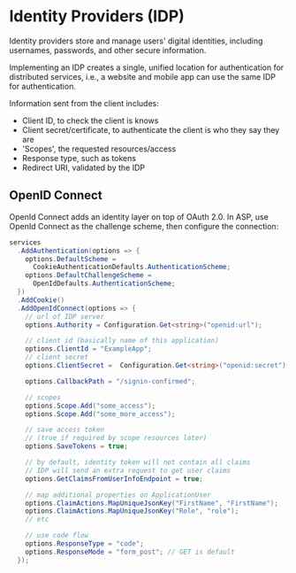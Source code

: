 # Identity Providers (IDP)

Identity providers store and manage users' digital identities, including usernames, passwords, and other secure information.

Implementing an IDP creates a single, unified location for authentication for distributed services, i.e., a website and mobile app can use the same IDP for authentication.

Information sent from the client includes:

- Client ID, to check the client is knows
- Client secret/certificate, to authenticate the client is who they say they are
- 'Scopes', the requested resources/access
- Response type, such as tokens
- Redirect URI, validated by the IDP

## OpenID Connect

OpenId Connect adds an identity layer on top of OAuth 2.0. In ASP, use OpenId Connect as the challenge scheme, then configure the connection:

```c#
services
  .AddAuthentication(options => {
    options.DefaultScheme =
      CookieAuthenticationDefaults.AuthenticationScheme;
    options.DefaultChallengeScheme =
      OpenIdDefaults.AuthenticationScheme;
  })
  .AddCookie()
  .AddOpenIdConnect(options => {
    // url of IDP server
    options.Authority = Configuration.Get<string>("openid:url");

    // client id (basically name of this application)
    options.ClientId = "ExampleApp";
    // client secret
    options.ClientSecret =  Configuration.Get<string>("openid:secret");

    options.CallbackPath = "/signin-confirmed";

    // scopes
    options.Scope.Add("some_access");
    options.Scope.Add("some_more_access");

    // save access token
    // (true if required by scope resources later)
    options.SaveTokens = true;

    // by default, identity token will not contain all claims
    // IDP will send an extra request to get user claims
    options.GetClaimsFromUserInfoEndpoint = true;

    // map additional properties on ApplicationUser
    options.ClaimActions.MapUniqueJsonKey("FirstName", "FirstName");
    options.ClaimActions.MapUniqueJsonKey("Role", "role");
    // etc

    // use code flow
    options.ResponseType = "code";
    options.ResponseMode = "form_post"; // GET is default
  });
```
